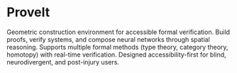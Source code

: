 # ProveIt
Geometric construction environment for accessible formal verification. Build proofs, verify systems, and compose neural networks through spatial reasoning. Supports multiple formal methods (type theory, category theory, homotopy) with real-time verification. Designed accessibility-first for blind, neurodivergent, and post-injury users.
